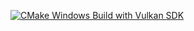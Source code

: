 [![CMake Windows Build with Vulkan SDK](https://github.com/OleksandrHlebov/VulkanRenderer/actions/workflows/cmake-single-platform.yml/badge.svg?branch=base_triangle)](https://github.com/OleksandrHlebov/VulkanRenderer/actions/workflows/cmake-single-platform.yml)

